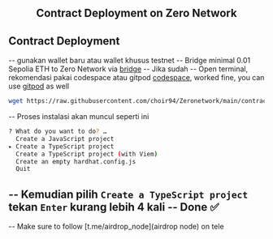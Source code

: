 <h2 align=center>Contract Deployment on Zero Network</h2>

## Contract Deployment

-- gunakan wallet baru atau wallet khusus testnet
-- Bridge minimal 0.01 Sepolia ETH to Zero Network via [bridge](https://bridge.zero.network/)
-- Jika sudah
-- Open terminal, rekomendasi pakai codespace atau gitpod [codespace](https://github.com/codespaces), worked fine, you can use [gitpod](https://gitpod.io/workspaces) as well
```bash
wget https://raw.githubusercontent.com/choir94/Zeronetwork/main/contract.sh && chmod +x contract.sh && ./contract.sh
```
-- Proses instalasi akan muncul seperti ini
```bash
? What do you want to do? … 
  Create a JavaScript project
▸ Create a TypeScript project
  Create a TypeScript project (with Viem)
  Create an empty hardhat.config.js
  Quit
```
-- Kemudian pilih `Create a TypeScript project` tekan `Enter` kurang lebih 4 kali
-- Done ✅
---
-- Make sure to follow [t.me/airdrop_node](airdrop node) on tele

